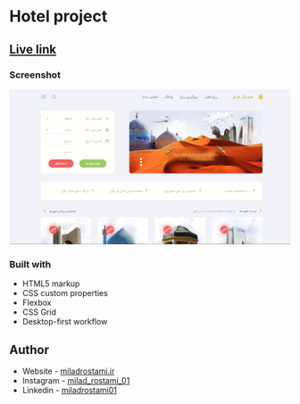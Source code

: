 # Hotel project

## [Live link](https://hotel-project-pied.vercel.app/)

### Screenshot

![](./assets/img/screenShot.png)

### Built with

- HTML5 markup
- CSS custom properties
- Flexbox
- CSS Grid
- Desktop-first workflow

## Author

- Website - [miladrostami.ir](https://miladrostami01.ir/)
- Instagram - [milad_rostami_01](https://www.instagram.com/milad_rostami_01/)
- Linkedin - [miladrostami01](https://www.linkedin.com/in/miladrostami01/)